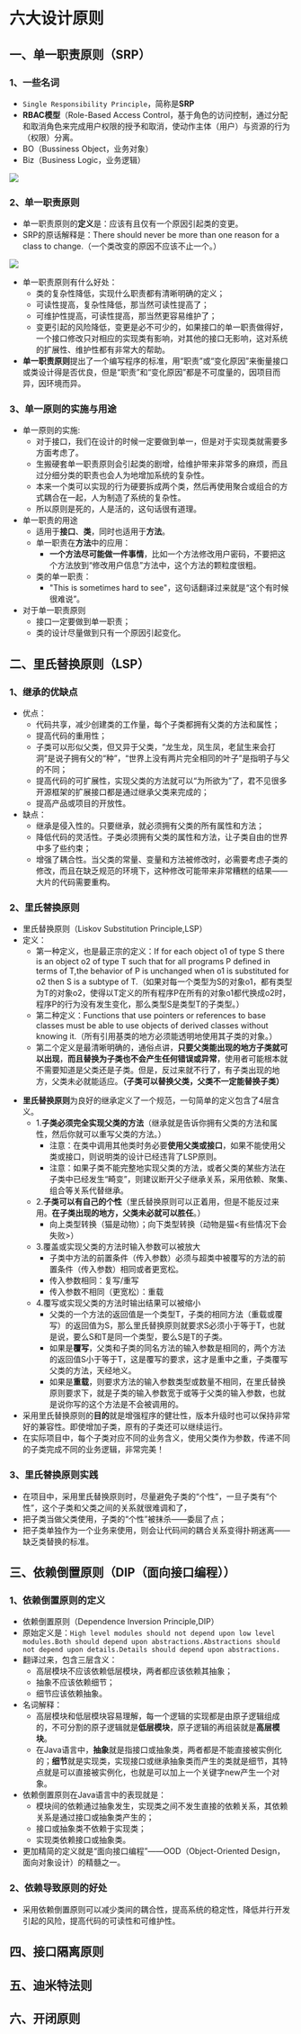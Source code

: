 # 六大设计原则
## 一、单一职责原则（SRP）
### 1、一些名词
* `Single Responsibility Principle`，简称是**SRP**
* **RBAC模型**（Role-Based Access Control，基于角色的访问控制，通过分配和取消角色来完成用户权限的授予和取消，使动作主体（用户）与资源的行为（权限）分离。
* BO（Bussiness Object，业务对象）
* Biz（Business Logic，业务逻辑）
<div align=“center”><img src="./img/001.png"></div>

### 2、单一职责原则
* 单一职责原则的**定义**是：应该有且仅有一个原因引起类的变更。
* SRP的原话解释是：There should never be more than one reason for a class to change.（一个类改变的原因不应该不止一个。）
<div align=“center”><img src="./img/002.png"></div>

* 单一职责原则有什么好处：
  * 类的复杂性降低，实现什么职责都有清晰明确的定义；
  * 可读性提高，复杂性降低，那当然可读性提高了；
  * 可维护性提高，可读性提高，那当然更容易维护了；
  * 变更引起的风险降低，变更是必不可少的，如果接口的单一职责做得好，一个接口修改只对相应的实现类有影响，对其他的接口无影响，这对系统的扩展性、维护性都有非常大的帮助。
* **单一职责原则**提出了一个编写程序的标准，用“职责”或“变化原因”来衡量接口或类设计得是否优良，但是“职责”和“变化原因”都是不可度量的，因项目而异，因环境而异。

### 3、单一原则的实施与用途
- 单一原则的实施:
  - 对于接口，我们在设计的时候一定要做到单一，但是对于实现类就需要多方面考虑了。
  - 生搬硬套单一职责原则会引起类的剧增，给维护带来非常多的麻烦，而且过分细分类的职责也会人为地增加系统的复杂性。
  - 本来一个类可以实现的行为硬要拆成两个类，然后再使用聚合或组合的方式耦合在一起，人为制造了系统的复杂性。
  - 所以原则是死的，人是活的，这句话很有道理。
- 单一职责的用途
  - 适用于**接口**、**类**，同时也适用于**方法**。
  - 单一职责在**方法**中的应用：
    - **一个方法尽可能做一件事情**，比如一个方法修改用户密码，不要把这个方法放到“修改用户信息”方法中，这个方法的颗粒度很粗。
  - 类的单一职责：
    - "This is sometimes hard to see"，这句话翻译过来就是“这个有时候很难说”。
- 对于单一职责原则
  - 接口一定要做到单一职责；
  - 类的设计尽量做到只有一个原因引起变化。

## 二、里氏替换原则（LSP）
### 1、继承的优缺点
- 优点：
  - 代码共享，减少创建类的工作量，每个子类都拥有父类的方法和属性；
  - 提高代码的重用性；
  - 子类可以形似父类，但又异于父类，“龙生龙，凤生凤，老鼠生来会打洞”是说子拥有父的“种”，“世界上没有两片完全相同的叶子”是指明子与父的不同；
  - 提高代码的可扩展性，实现父类的方法就可以“为所欲为”了，君不见很多开源框架的扩展接口都是通过继承父类来完成的；
  - 提高产品或项目的开放性。
- 缺点：
  - 继承是侵入性的。只要继承，就必须拥有父类的所有属性和方法；
  - 降低代码的灵活性。子类必须拥有父类的属性和方法，让子类自由的世界中多了些约束；
  - 增强了耦合性。当父类的常量、变量和方法被修改时，必需要考虑子类的修改，而且在缺乏规范的环境下，这种修改可能带来非常糟糕的结果——大片的代码需要重构。

### 2、里氏替换原则

* 里氏替换原则（Liskov Substitution Principle,LSP）
* 定义：
  * 第一种定义，也是最正宗的定义：If for each object o1 of type S there is an object o2 of type T such that for all programs P defined in terms of T,the behavior of P is unchanged when o1 is substituted for o2 then S is a subtype of T.（如果对每一个类型为S的对象o1，都有类型为T的对象o2，使得以T定义的所有程序P在所有的对象o1都代换成o2时，程序P的行为没有发生变化，那么类型S是类型T的子类型。）
  * 第二种定义：Functions that use pointers or references to base classes must be able to use objects of derived classes without knowing it.（所有引用基类的地方必须能透明地使用其子类的对象。）
  * 第二个定义是最清晰明确的，通俗点讲，**只要父类能出现的地方子类就可以出现**，**而且替换为子类也不会产生任何错误或异常**，使用者可能根本就不需要知道是父类还是子类。但是，反过来就不行了，有子类出现的地方，父类未必就能适应。**（子类可以替换父类，父类不一定能替换子类）**
- **里氏替换原则**为良好的继承定义了一个规范，一句简单的定义包含了4层含义。 
  - 1.**子类必须完全实现父类的方法**（继承就是告诉你拥有父类的方法和属性，然后你就可以重写父类的方法。）
    - 注意：在类中调用其他类时务必要**使用父类或接口**，如果不能使用父类或接口，则说明类的设计已经违背了LSP原则。
    - 注意：如果子类不能完整地实现父类的方法，或者父类的某些方法在子类中已经发生“畸变”，则建议断开父子继承关系，采用依赖、聚集、组合等关系代替继承。
  - 2.**子类可以有自己的个性**（里氏替换原则可以正着用，但是不能反过来用。**在子类出现的地方，父类未必就可以胜任**。）
    - 向上类型转换（猫是动物）；向下类型转换（动物是猫<有些情况下会失败>）
  - 3.覆盖或实现父类的方法时输入参数可以被放大
    - 子类中方法的前置条件（传入参数）必须与超类中被覆写的方法的前置条件（传入参数）相同或者更宽松。
    - 传入参数相同：复写/重写
    - 传入参数不相同（更宽松）：重载
  - 4.覆写或实现父类的方法时输出结果可以被缩小
  	- 父类的一个方法的返回值是一个类型T，子类的相同方法（重载或覆写）的返回值为S，那么里氏替换原则就要求S必须小于等于T，也就是说，要么S和T是同一个类型，要么S是T的子类。
  	- 如果是**覆写**，父类和子类的同名方法的输入参数是相同的，两个方法的返回值S小于等于T，这是覆写的要求，这才是重中之重，子类覆写父类的方法，天经地义。
  	- 如果是**重载**，则要求方法的输入参数类型或数量不相同，在里氏替换原则要求下，就是子类的输入参数宽于或等于父类的输入参数，也就是说你写的这个方法是不会被调用的。
- 采用里氏替换原则的**目的**就是增强程序的健壮性，版本升级时也可以保持非常好的兼容性。即使增加子类，原有的子类还可以继续运行。
- 在实际项目中，每个子类对应不同的业务含义，使用父类作为参数，传递不同的子类完成不同的业务逻辑，非常完美！

### 3、里氏替换原则实践

- 在项目中，采用里氏替换原则时，尽量避免子类的“个性”，一旦子类有“个性”，这个子类和父类之间的关系就很难调和了，
- 把子类当做父类使用，子类的“个性”被抹杀——委屈了点；
- 把子类单独作为一个业务来使用，则会让代码间的耦合关系变得扑朔迷离——缺乏类替换的标准。

## 三、依赖倒置原则（DIP（面向接口编程））
### 1、依赖倒置原则的定义

- 依赖倒置原则（Dependence Inversion Principle,DIP）
- 原始定义是：`High level modules should not depend upon low level modules.Both should depend upon abstractions.Abstractions should not depend upon details.Details should depend upon abstractions.`
- 翻译过来，包含三层含义：
  - 高层模块不应该依赖低层模块，两者都应该依赖其抽象；
  - 抽象不应该依赖细节；
  - 细节应该依赖抽象。
- 名词解释：
  - 高层模块和低层模块容易理解，每一个逻辑的实现都是由原子逻辑组成的，不可分割的原子逻辑就是**低层模块**，原子逻辑的再组装就是**高层模块**。
  - 在Java语言中，**抽象**就是指接口或抽象类，两者都是不能直接被实例化的；**细节**就是实现类，实现接口或继承抽象类而产生的类就是细节，其特点就是可以直接被实例化，也就是可以加上一个关键字new产生一个对象。
- 依赖倒置原则在Java语言中的表现就是：
  - 模块间的依赖通过抽象发生，实现类之间不发生直接的依赖关系，其依赖关系是通过接口或抽象类产生的；
  - 接口或抽象类不依赖于实现类；
  - 实现类依赖接口或抽象类。
- 更加精简的定义就是“面向接口编程”——OOD（Object-Oriented Design，面向对象设计）的精髓之一。

### 2、依赖导致原则的好处

- 采用依赖倒置原则可以减少类间的耦合性，提高系统的稳定性，降低并行开发引起的风险，提高代码的可读性和可维护性。














## 四、接口隔离原则


## 五、迪米特法则


## 六、开闭原则